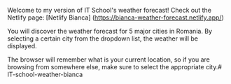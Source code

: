Welcome to my version of IT School's weather forecast!
Check out the Netlify page: [Netlify Bianca] (https://bianca-weather-forecast.netlify.app/)

You will discover the weather forecast for 5 major cities in Romania. 
By selecting a certain city from the dropdown list, the weather will be displayed.

The browser will remember what is your current location, so if you are browsing from somewhere else, make sure to select the appropriate city.# IT-school-weather-bianca
